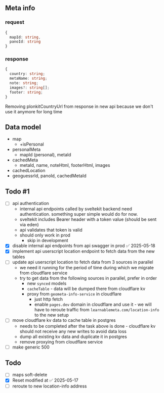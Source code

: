 ## Meta info
### request
```typescript
{  
  mapId: string,  
  panoId: string
}
```
### response
```typescript
{  
  country: string;
  metaName: string;  
  note: string;  
  images?: string[];  
  footer: string;
}
```

Removing   plonkitCountryUrl from response in new api because we don't use it anymore for long time

## Data model
- map
	- +isPersonal
- personalMeta
	- mapId (personal), metaId
- cachedMeta
	- metaId, name, noteHtml, footerHtml, images
- cachedLocation
- geoguessrId, panoId, cachedMetaId
  
## Todo #1
- [ ] api authentication
	- internal api endpoints called by sveltekit backend need authentication. something super simple would do for now.
	- sveltekit includes Bearer header with a token value (should be sent via eden)
	- api validates that token is valid
	- should only work in prod
		- skip in development
- [x] disable internal api endpoints from api swagger in prod ✅ 2025-05-18
- [x] implement api userscript location endpoint to fetch data from the new tables
- [ ] update api userscript location to fetch data from 3 sources in parallel
	- we need it running for the period of time during which we migrate from cloudflare service
	- try to get data from the following sources in parallel, prefer in order
		- new `synced` models
		- `cacheTable` - data will be dumped there from cloudflare kv
		- proxy from `geometa-info-service` in cloudflare
			- just http fetch
			- enable `pages.dev` domain in cloudflare and use it - we will have to reroute traffic from `learnablemeta.com/location-info` to the new setup
- [ ] move cloudflare kv data to cache table in postgres
	- needs to be completed after the task above is done - cloudflare kv should not receive any new writes to avoid data loss
	- dump all existing kv data and duplicate it in postgres
	- remove proxying from cloudflare service
- [ ] make generic 500

## Todo
- [ ] maps soft-delete
- [x] Reset modified at ✅ 2025-05-17
- [ ] reroute to new location-info address